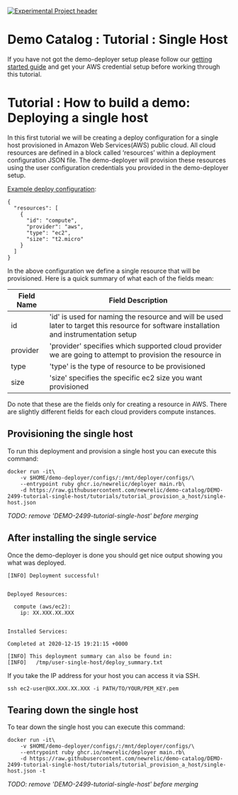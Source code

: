 [![Experimental Project header](https://github.com/newrelic/opensource-website/raw/master/src/images/categories/Experimental.png)](https://opensource.newrelic.com/oss-category/#experimental)

# Demo Catalog : Tutorial : Single Host

If you have not got the demo-deployer setup please follow our [getting started guide](/GETTING_STARTED.md) and get your AWS credential setup before working through this tutorial.

# Tutorial : How to build a demo: Deploying a single host

In this first tutorial we will be creating a deploy configuration for a single host provisioned in Amazon Web Services(AWS) public cloud.  All cloud resources are defined in a block called ‘resources’ within a deployment configuration JSON file.  The demo-deployer will provision these resources using the user configuration credentials you provided in the demo-deployer setup.

[Example deploy configuration](single-host.json):

```
{
  "resources": [
    {
      "id": "compute",
      "provider": "aws",
      "type": "ec2",
      "size": "t2.micro"
    }
  ]
}
```

In the above configuration we define a single resource that will be provisioned.  Here is a quick summary of what each of the fields mean:

| Field Name    |  Field Description |
| ------------- | ------------------ |
| id            | 'id' is used for naming the resource and will be used later to target this resource for software installation and instrumentation setup |
| provider      | 'provider' specifies which supported cloud provider we are going to attempt to provision the resource in  |
| type          | 'type' is the type of resource to be provisioned       |
| size          | 'size' specifies the specific ec2 size you want provisioned |

Do note that these are the fields only for creating a resource in AWS.  There are slightly different fields for each cloud providers compute instances.

## Provisioning the single host
To run this deployment and provision a single host you can execute this command:

```
docker run -it\
    -v $HOME/demo-deployer/configs/:/mnt/deployer/configs/\
    --entrypoint ruby ghcr.io/newrelic/deployer main.rb\
    -d https://raw.githubusercontent.com/newrelic/demo-catalog/DEMO-2499-tutorial-single-host/tutorials/tutorial_provision_a_host/single-host.json
```

*TODO: remove 'DEMO-2499-tutorial-single-host' before merging*

## After installing the single service

Once the demo-deployer is done you should get nice output showing you what was deployed.

```
[INFO] Deployment successful!


Deployed Resources:

  compute (aws/ec2):
    ip: XX.XXX.XX.XXX


Installed Services:

Completed at 2020-12-15 19:21:15 +0000

[INFO] This deployment summary can also be found in:
[INFO]   /tmp/user-single-host/deploy_summary.txt
```

If you take the IP address for your host you can access it via SSH.

    ssh ec2-user@XX.XXX.XX.XXX -i PATH/TO/YOUR/PEM_KEY.pem


## Tearing down the single host
To tear down the single host you can execute this command:

```
docker run -it\
    -v $HOME/demo-deployer/configs/:/mnt/deployer/configs/\
    --entrypoint ruby ghcr.io/newrelic/deployer main.rb\
    -d https://raw.githubusercontent.com/newrelic/demo-catalog/DEMO-2499-tutorial-single-host/tutorials/tutorial_provision_a_host/single-host.json -t
```

*TODO: remove 'DEMO-2499-tutorial-single-host' before merging*
